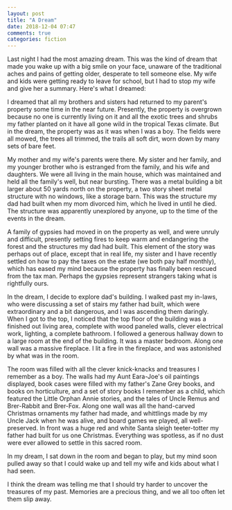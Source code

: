 ```yaml
---
layout: post
title: "A Dream"
date: 2018-12-04 07:47
comments: true
categories: fiction
---
```

Last night I had the most amazing dream.  This was the kind of dream that made you wake up with a big smile on your face, unaware of the traditional aches and pains of
getting older, desperate to tell someone else.  My wife and kids were getting ready to leave for school, but I had to stop my wife and give her a summary. Here's what
I dreamed:  
<!-- more -->
I dreamed that all my brothers and sisters had returned to my parent's property some time in the near future.  Presently, the property is overgrown because no one is
currently living on it and all the exotic trees and shrubs my father planted on it have all gone wild in the tropical Texas climate.  But in the dream, the property
was as it was when I was a boy.  The fields were all mowed, the trees all trimmed, the trails all soft dirt, worn down by many sets of bare feet.

My mother and my wife's parents were there.  My sister and her family, and my younger brother who is estranged from the family, and his wife and daughters.  We were all
living in the main house, which was maintained and held all the family's well, but near bursting.  There was a metal building a bit larger about 50 yards north on the
property, a two story sheet metal structure with no windows, like a storage barn.  This was the structure my dad had built when my mom divorced him, which he lived in
until he died.  The structure was apparently unexplored by anyone, up to the time of the events in the dream. 

A family of gypsies had moved in on the property as well, and were unruly and difficult, presently setting fires to keep warm and endangering the forest and the 
structures my dad had built.  This element of the story was perhaps out of place, except that in real life, my sister and I have recently settled on how to pay the taxes
on the estate (we both pay half monthly), which has eased my mind because the property has finally been rescued from the tax man.  Perhaps the gypsies represent
strangers taking what is rightfully ours.

In the dream, I decide to explore dad's building.  I walked past my in-laws, who were discussing a set of stairs my father had built, which were extraordinary and a bit
dangerous, and I was ascending them daringly.  When I got to the top, I noticed that the top floor of the building was a finished out living area, complete with wood 
paneled walls, clever electrical work, lighting, a complete bathroom.  I followed a generous hallway down to a large room at the end of the building.  It was a master bedroom.  Along one wall was a massive fireplace.  I lit a fire in the fireplace, and was astonished by what was in the room.

The room was filled with all the clever knick-knacks and treasures I remember as a boy.  The walls had my Aunt Eara-Joe's oil paintings displayed, book cases were filled 
with my father's Zane Grey books, and books on horticulture, and a set of story books I remember as a child, which featured the Little Orphan Annie stories, and the tales
of Uncle Remus and Brer-Rabbit and Brer-Fox.  Along one wall was all the hand-carved Christmas ornaments my father had made, and whittlings made by my Uncle Jack when
he was alive, and board games we played, all well-preserved.  In front was a huge red and white Santa sleigh teeter-totter my father had built for us one Christmas.
Everything was spotless, as if no dust were ever allowed to settle in this sacred room.

In my dream, I sat down in the room and began to play, but my mind soon pulled away so that I could wake up and tell my wife and kids about what I had seen.

I think the dream was telling me that I should try harder to uncover the treasures of my past.  Memories are a precious thing, and we all too often let them slip away.
<!-- see https://github.com/Shopify/liquid/wiki/Liquid-for-Designers for stuff 
# H1
## H2
[I'm an inline-style link](https://www.google.com)
![alt text](https://github.com/adam-p/markdown-here/raw/master/src/common/images/icon48.png 'Logo Title Text 1')
```javascript
var s = 'JavaScript syntax highlighting';
alert(s);
```
   * an unordered list item (note a newline is required before the list begins)
   1. an ordered list item
| Tables        | Are           | Cool  |
| ------------- |:-------------:| -----:|
| col 3 is      | right-aligned | $1600 |
-->
